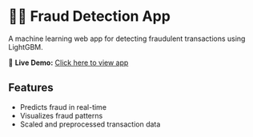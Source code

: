 # 🕵️‍♂️ Fraud Detection App

A machine learning web app for detecting fraudulent transactions using LightGBM.

 🔗 **Live Demo:** [Click here to view app](https://fraud-detection-appgit-deqw23ogzq6srxbafwqdmd.streamlit.app/)

## Features
- Predicts fraud in real-time
- Visualizes fraud patterns
- Scaled and preprocessed transaction data


